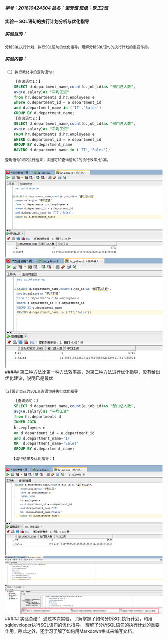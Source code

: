 ##### 学号：201810424304   姓名：谢芳煊  班级：软工2班
#### 实验一   SQL语句的执行计划分析与优化指导
##### 实验目的：
    分析SQL执行计划，执行SQL语句的优化指导。理解分析SQL语句的执行计划的重要作用。
##### 实验内容：
    （1）执行教材中的查询语句：
``` sql
    【查询语句1：】
    SELECT d.department_name,count(e.job_id)as "部门总人数",
    avg(e.salary)as "平均工资"
    from hr.departments d,hr.employees e
    where d.department_id = e.department_id
    and d.department_name in ('IT','Sales')
    GROUP BY d.department_name;
    【查询语句2：】
    SELECT d.department_name,count(e.job_id)as "部门总人数",
    avg(e.salary)as "平均工资"
    FROM hr.departments d,hr.employees e
    WHERE d.department_id = e.department_id
    GROUP BY d.department_name
    HAVING d.department_name in ('IT','Sales');
```
    查询语句1和2执行结果：由图可知查询语句2的执行效率比1高。
##### 
<img src="../test1/test1_1.png">
<img src="../test1/test1_2.png">
#####
    第二种方法比第一种方法效率高，对第二种方法进行优化指导，没有给出优化建议，说明已是最优


##### 
    (2)设计自己的SQL查询语句并执行优化指导
```sql
    【查询语句：】
    SELECT d.department_name,count(e.job_id)as "部门总人数",
    avg(e.salary)as "平均工资"
    from hr.departments d
    INNER JOIN
    hr.employees e
    on d.department_id = e.department_id
    and d.department_name='IT'
    OR  d.department_name='Sales'
    GROUP BY d.department_name;
```
       【运行结果及优化指导：】
<img src="../test1/test1_4.png">
<img src="../test1/test1_3.png">
##### 实验总结：
     通过本次实验，了解掌握了如何分析SQL执行计划，和用sqldeveloper执行SQL语句的优化指导。
     理解了分析SQL语句的执行计划的重要作用。除此之外，还学习了解了如何用Markdown格式来编写文档。
  
   



